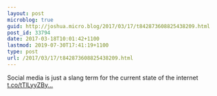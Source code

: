```yaml
---
layout: post
microblog: true
guid: http://joshua.micro.blog/2017/03/17/t842873608825438209.html
post_id: 33794
date: 2017-03-18T10:01:42+1100
lastmod: 2019-07-30T17:41:19+1100
type: post
url: /2017/03/17/t842873608825438209.html
---
```

Social media is just a slang term for the current state of the internet [t.co/tTlLyyZBy...](https://t.co/tTlLyyZByq)
